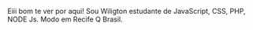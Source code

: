 Eiii bom te ver por aqui! 
Sou Wiligton estudante de JavaScript, CSS, PHP, NODE Js.
Modo em Recife Q Brasil.
<!---
wiligtonsantos/wiligtonsantos is a ✨ special ✨ repository because its `README.md` (this file) appears on your GitHub profile.
You can click the Preview link to take a look at your changes.
--->
